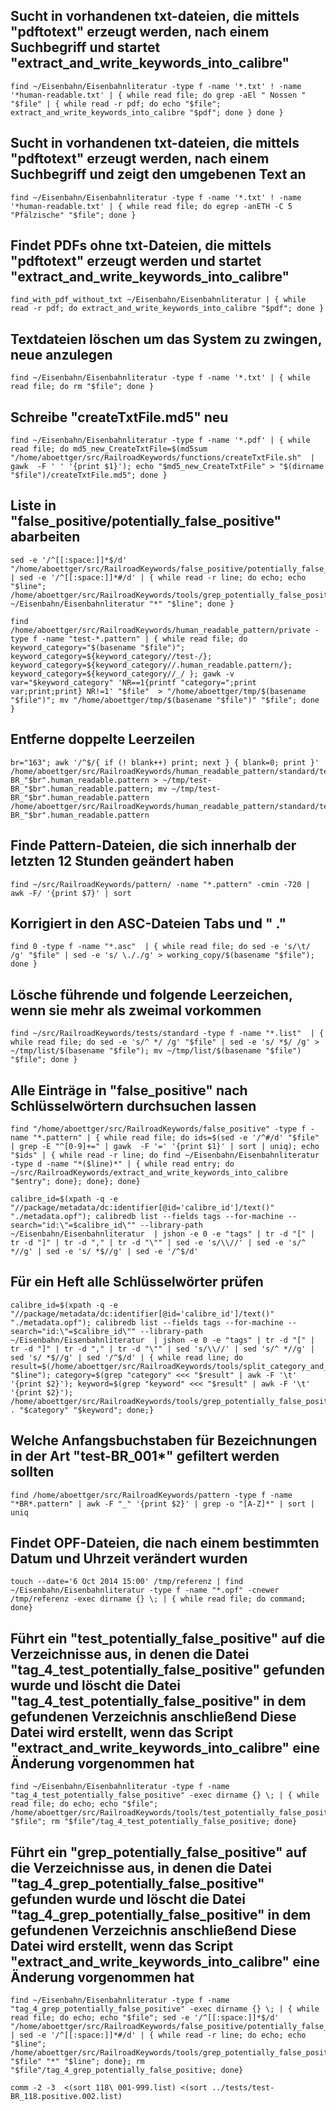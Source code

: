 Sucht in vorhandenen txt-dateien, die mittels "pdftotext" erzeugt werden, nach einem Suchbegriff und startet "extract_and_write_keywords_into_calibre"
------------
```
find ~/Eisenbahn/Eisenbahnliteratur -type f -name '*.txt' ! -name '*human-readable.txt' | { while read file; do grep -aEl " Nossen " "$file" | { while read -r pdf; do echo "$file"; extract_and_write_keywords_into_calibre "$pdf"; done } done }
```

Sucht in vorhandenen txt-dateien, die mittels "pdftotext" erzeugt werden, nach einem Suchbegriff und zeigt den umgebenen Text an
------------
```
find ~/Eisenbahn/Eisenbahnliteratur -type f -name '*.txt' ! -name '*human-readable.txt' | { while read file; do egrep -anETH -C 5 "Pfälzische" "$file"; done }
```

Findet PDFs ohne txt-Dateien, die mittels "pdftotext" erzeugt werden und startet "extract_and_write_keywords_into_calibre"
------------
```
find_with_pdf_without_txt ~/Eisenbahn/Eisenbahnliteratur | { while read -r pdf; do extract_and_write_keywords_into_calibre "$pdf"; done }
```

Textdateien löschen um das System zu zwingen, neue anzulegen
------------
```
find ~/Eisenbahn/Eisenbahnliteratur -type f -name '*.txt' | { while read file; do rm "$file"; done }
```

Schreibe "createTxtFile.md5" neu
------------
```
find ~/Eisenbahn/Eisenbahnliteratur -type f -name '*.pdf' | { while read file; do md5_new_CreateTxtFile=$(md5sum "/home/aboettger/src/RailroadKeywords/functions/createTxtFile.sh"  | gawk  -F ' ' '{print $1}'); echo "$md5_new_CreateTxtFile" > "$(dirname "$file")/createTxtFile.md5"; done }
```

Liste in "false_positive/potentially_false_positive" abarbeiten
------------
```
sed -e '/^[[:space:]]*$/d' "/home/aboettger/src/RailroadKeywords/false_positive/potentially_false_positive" | sed -e '/^[[:space:]]*#/d' | { while read -r line; do echo; echo "$line"; /home/aboettger/src/RailroadKeywords/tools/grep_potentially_false_positive ~/Eisenbahn/Eisenbahnliteratur "*" "$line"; done }
```

```
find /home/aboettger/src/RailroadKeywords/human_readable_pattern/private -type f -name "test-*.pattern" | { while read file; do keyword_category="$(basename "$file")";  keyword_category=${keyword_category//test-/}; keyword_category=${keyword_category//.human_readable.pattern/}; keyword_category=${keyword_category//_/ }; gawk -v var="$keyword_category" 'NR==1{printf "category=";print var;print;print} NR!=1' "$file"  > "/home/aboettger/tmp/$(basename "$file")"; mv "/home/aboettger/tmp/$(basename "$file")" "$file"; done }
```

Entferne doppelte Leerzeilen
------------
```
br="163"; awk '/^$/{ if (! blank++) print; next } { blank=0; print }' /home/aboettger/src/RailroadKeywords/human_readable_pattern/standard/test-BR_"$br".human_readable.pattern > ~/tmp/test-BR_"$br".human_readable.pattern; mv ~/tmp/test-BR_"$br".human_readable.pattern /home/aboettger/src/RailroadKeywords/human_readable_pattern/standard/test-BR_"$br".human_readable.pattern
```

Finde Pattern-Dateien, die sich innerhalb der letzten 12 Stunden geändert haben
------------
```
find ~/src/RailroadKeywords/pattern/ -name "*.pattern" -cmin -720 | awk -F/ '{print $7}' | sort
```

Korrigiert in den ASC-Dateien Tabs und " ."
------------
```
find 0 -type f -name "*.asc"  | { while read file; do sed -e 's/\t/ /g' "$file" | sed -e 's/ \././g' > working_copy/$(basename "$file"); done }
```

Lösche führende und folgende Leerzeichen, wenn sie mehr als zweimal vorkommen
------------
```
find ~/src/RailroadKeywords/tests/standard -type f -name "*.list"  | { while read file; do sed -e 's/^ */ /g' "$file" | sed -e 's/ *$/ /g' > ~/tmp/list/$(basename "$file"); mv ~/tmp/list/$(basename "$file") "$file"; done }
```

Alle Einträge in "false_positive" nach Schlüsselwörtern durchsuchen lassen
------------
```
find "/home/aboettger/src/RailroadKeywords/false_positive" -type f -name "*.pattern" | { while read file; do ids=$(sed -e '/^#/d' "$file" | grep -E "^[0-9]+=" | gawk  -F '=' '{print $1}' | sort | uniq); echo "$ids" | { while read -r line; do find ~/Eisenbahn/Eisenbahnliteratur -type d -name "*($line)*" | { while read entry; do ~/src/RailroadKeywords/extract_and_write_keywords_into_calibre "$entry"; done}; done}; done}
```

```
calibre_id=$(xpath -q -e "//package/metadata/dc:identifier[@id='calibre_id']/text()" "./metadata.opf"); calibredb list --fields tags --for-machine --search="id:\"=$calibre_id\"" --library-path ~/Eisenbahn/Eisenbahnliteratur  | jshon -e 0 -e "tags" | tr -d "[" | tr -d "]" | tr -d "," | tr -d "\"" | sed -e 's/\\//' | sed -e 's/^ *//g' | sed -e 's/ *$//g' | sed -e '/^$/d'
```

Für ein Heft alle Schlüsselwörter prüfen
------------
```
calibre_id=$(xpath -q -e "//package/metadata/dc:identifier[@id='calibre_id']/text()" "./metadata.opf"); calibredb list --fields tags --for-machine --search="id:\"=$calibre_id\"" --library-path ~/Eisenbahn/Eisenbahnliteratur  | jshon -e 0 -e "tags" | tr -d "[" | tr -d "]" | tr -d "," | tr -d "\"" | sed 's/\\//' | sed 's/^ *//g' | sed 's/ *$//g' | sed '/^$/d' | { while read line; do result=$(/home/aboettger/src/RailroadKeywords/tools/split_category_and_keyword "$line"); category=$(grep "category" <<< "$result" | awk -F '\t' '{print $2}'); keyword=$(grep "keyword" <<< "$result" | awk -F '\t' '{print $2}'); /home/aboettger/src/RailroadKeywords/tools/grep_potentially_false_positive . "$category" "$keyword"; done;}
```

Welche Anfangsbuchstaben für Bezeichnungen in der Art "test-BR_001*" gefiltert werden sollten
------------
```
find /home/aboettger/src/RailroadKeywords/pattern -type f -name "*BR*.pattern" | awk -F "_" '{print $2}' | grep -o "[A-Z]*" | sort | uniq
```

Findet OPF-Dateien, die nach einem bestimmten Datum und Uhrzeit verändert wurden
------------
```
touch --date='6 Oct 2014 15:00' /tmp/referenz | find ~/Eisenbahn/Eisenbahnliteratur -type f -name "*.opf" -cnewer /tmp/referenz -exec dirname {} \; | { while read file; do command; done}
```

Führt ein "test_potentially_false_positive" auf die Verzeichnisse aus, in denen die Datei "tag_4_test_potentially_false_positive" gefunden wurde und löscht die Datei "tag_4_test_potentially_false_positive" in dem gefundenen Verzeichnis anschließend
Diese Datei wird erstellt, wenn das Script "extract_and_write_keywords_into_calibre" eine Änderung vorgenommen hat
------------
```
find ~/Eisenbahn/Eisenbahnliteratur -type f -name "tag_4_test_potentially_false_positive" -exec dirname {} \; | { while read file; do echo; echo "$file"; /home/aboettger/src/RailroadKeywords/tools/test_potentially_false_positive "$file"; rm "$file"/tag_4_test_potentially_false_positive; done}
```

Führt ein "grep_potentially_false_positive" auf die Verzeichnisse aus, in denen die Datei "tag_4_grep_potentially_false_positive" gefunden wurde und löscht die Datei "tag_4_grep_potentially_false_positive" in dem gefundenen Verzeichnis anschließend
Diese Datei wird erstellt, wenn das Script "extract_and_write_keywords_into_calibre" eine Änderung vorgenommen hat
------------
```
find ~/Eisenbahn/Eisenbahnliteratur -type f -name "tag_4_grep_potentially_false_positive" -exec dirname {} \; | { while read file; do echo; echo "$file"; sed -e '/^[[:space:]]*$/d' "/home/aboettger/src/RailroadKeywords/false_positive/potentially_false_positive" | sed -e '/^[[:space:]]*#/d' | { while read -r line; do echo; echo "$line"; /home/aboettger/src/RailroadKeywords/tools/grep_potentially_false_positive "$file" "*" "$line"; done}; rm "$file"/tag_4_grep_potentially_false_positive; done}
```


```
comm -2 -3  <(sort 118\ 001-999.list) <(sort ../tests/test-BR_118.positive.002.list)
```
